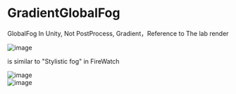 # GradientGlobalFog
GlobalFog In Unity,  Not PostProcess,   Gradient，Reference to The lab render

![image](https://github.com/meta-42/GradientGlobalFog/blob/master/fog.gif )   

 is similar to "Stylistic fog" in FireWatch
 
 ![image](https://github.com/meta-42/GradientGlobalFog/blob/master/firewatch1.png )   
 ![image](https://github.com/meta-42/GradientGlobalFog/blob/master/firewatch2.png )   
